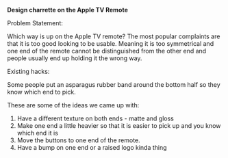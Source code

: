 **Design charrette on the Apple TV Remote**

Problem Statement: 

Which way is up on the Apple TV remote? The most popular complaints are that it is too good looking to be usable. Meaning it is too symmetrical and one end of the remote cannot be distinguished from the other end and people usually end up holding it the wrong way.

Existing hacks: 

Some people put an asparagus rubber band around the bottom half so they know which end to pick.

These are some of the ideas we came up with:

1. Have a different texture on both ends  - matte and gloss
2. Make one end a little heavier so that it is easier to pick up and you know which end it is
3. Move the buttons to one end of the remote.
4. Have a bump on one end or a raised logo kinda thing

